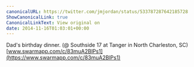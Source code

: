 ```yaml
---
canonicalURL: https://twitter.com/jmjordan/status/533787287642185728
ShowCanonicalLink: true
CanonicalLinkText: View original on
date: 2014-11-16T01:03:01+00:00
---
```

Dad's birthday dinner. (@ Southside 17 at Tanger in North Charleston, SC) [www.swarmapp.com/c/83muA2BlPs1](https://www.swarmapp.com/c/83muA2BlPs1)